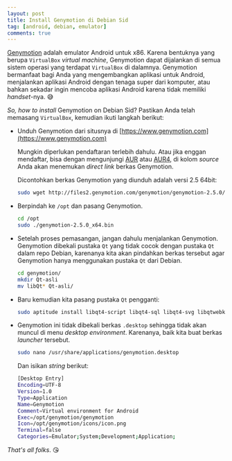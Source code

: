 ```yaml
---
layout: post
title: Install Genymotion di Debian Sid
tag: [android, debian, emulator]
comments: true
---
```


[Genymotion](https://www.genymotion.com) adalah emulator Android untuk x86. Karena bentuknya yang berupa `VirtualBox` *virtual machine*, Genymotion dapat dijalankan di semua sistem operasi yang terdapat `VirtualBox` di dalamnya. Genymotion bermanfaat bagi Anda yang mengembangkan aplikasi untuk Android, menjalankan aplikasi Android dengan tenaga super dari komputer, atau bahkan sekadar ingin mencoba aplikasi Android karena tidak memiliki *handset*-nya. :sweat_smile:

*So, how to install* Genymotion on Debian Sid? Pastikan Anda telah memasang `VirtualBox`, kemudian ikuti langkah berikut:

* Unduh Genymotion dari situsnya di [https://www.genymotion.com](https://www.genymotion.com)

  Mungkin diperlukan pendaftaran terlebih dahulu. Atau jika enggan mendaftar, bisa dengan mengunjungi [AUR](https://aur.archlinux.org/packages/genymotion/) atau [AUR4](https://aur4.archlinux.org/packages/genymotion/), di kolom *source* Anda akan menemukan *direct link* berkas Genymotion.

  Dicontohkan berkas Genymotion yang diunduh adalah versi 2.5 64bit:

  ```sh
  sudo wget http://files2.genymotion.com/genymotion/genymotion-2.5.0/genymotion-2.5.0_x64.bin -O /opt  
  ```

* Berpindah ke `/opt` dan pasang Genymotion.

  ```sh
  cd /opt
  sudo ./genymotion-2.5.0_x64.bin
  ```

* Setelah proses pemasangan, jangan dahulu menjalankan Genymotion. Genymotion dibekali pustaka `Qt` yang tidak cocok dengan pustaka `Qt` dalam repo Debian, karenanya kita akan pindahkan berkas tersebut agar Genymotion hanya menggunakan pustaka `Qt` dari Debian.

  ```sh
  cd genymotion/
  mkdir Qt-asli
  mv libQt* Qt-asli/
  ```

* Baru kemudian kita pasang pustaka `Qt` pengganti:

  ```sh
  sudo aptitude install libqt4-script libqt4-sql libqt4-svg libqtwebkit4
  ```

* Genymotion ini tidak dibekali berkas `.desktop` sehingga tidak akan muncul di menu *desktop environment*. Karenanya, baik kita buat berkas *launcher* tersebut.

  ```sh
  sudo nano /usr/share/applications/genymotion.desktop
  ```

  Dan isikan *string* berikut:

  ```sh
  [Desktop Entry]
  Encoding=UTF-8
  Version=1.0
  Type=Application
  Name=Genymotion
  Comment=Virtual environment for Android
  Exec=/opt/genymotion/genymotion
  Icon=/opt/genymotion/icons/icon.png
  Terminal=false
  Categories=Emulator;System;Development;Application;
  ```

*That's all folks*. :kissing_heart:
